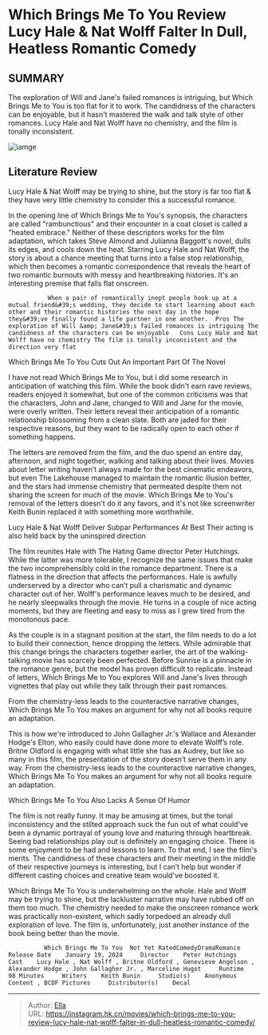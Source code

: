# Which Brings Me To You Review Lucy Hale &amp; Nat Wolff Falter In Dull, Heatless Romantic Comedy


## SUMMARY 



  The exploration of Will and Jane&#39;s failed romances is intriguing, but Which Brings Me to You is too flat for it to work.   The candidness of the characters can be enjoyable, but it hasn&#39;t mastered the walk and talk style of other romances.   Lucy Hale and Nat Wolff have no chemistry, and the film is tonally inconsistent.  

![iamge](https://static1.srcdn.com/wordpress/wp-content/uploads/2024/01/nat-wolff-and-lucy-hale-talk-about-their-romantic-history-in-which-brings-me-to-you.JPG)

## Literature Review

Lucy Hale &amp; Nat Wolff may be trying to shine, but the story is far too flat &amp; they have very little chemistry to consider this a successful romance.




In the opening line of Which Brings Me to You&#39;s synopsis, the characters are called &#34;rambunctious&#34; and their encounter in a coat closet is called a &#34;heated embrace.&#34; Neither of these descriptors works for the film adaptation, which takes Steve Almond and Julianna Baggott&#39;s novel, dulls its edges, and cools down the heat. Starring Lucy Hale and Nat Wolff, the story is about a chance meeting that turns into a false stop relationship, which then becomes a romantic correspondence that reveals the heart of two romantic burnouts with messy and heartbreaking histories. It&#39;s an interesting premise that falls flat onscreen.




               When a pair of romantically inept people hook up at a mutual friend&#39;s wedding, they decide to start learning about each other and their romantic histories the next day in the hope they&#39;ve finally found a life partner in one another.  Pros The exploration of Will &amp; Jane&#39;s failed romances is intriguing The candidness of the characters can be enjoyable   Cons Lucy Hale and Nat Wolff have no chemistry The film is tonally inconsistent and the direction very flat    


 Which Brings Me To You Cuts Out An Important Part Of The Novel 
         

I have not read Which Brings Me to You, but I did some research in anticipation of watching this film. While the book didn&#39;t earn rave reviews, readers enjoyed it somewhat, but one of the common criticisms was that the characters, John and Jane, changed to Will and Jane for the movie, were overly written. Their letters reveal their anticipation of a romantic relationship blossoming from a clean slate. Both are jaded for their respective reasons, but they want to be radically open to each other if something happens.




The letters are removed from the film, and the duo spend an entire day, afternoon, and night together, walking and talking about their lives. Movies about letter writing haven’t always made for the best cinematic endeavors, but even The Lakehouse managed to maintain the romantic illusion better, and the stars had immense chemistry that permeated despite them not sharing the screen for much of the movie. Which Brings Me to You&#39;s removal of the letters doesn&#39;t do it any favors, and it&#39;s not like screenwriter Keith Bunin replaced it with something more worthwhile.



 Lucy Hale &amp; Nat Wolff Deliver Subpar Performances At Best 
Their acting is also held back by the uninspired direction

 

The film reunites Hale with The Hating Game director Peter Hutchings. While the latter was more tolerable, I recognize the same issues that make the two incomprehensibly cold in the romance department. There is a flatness in the direction that affects the performances. Hale is awfully underserved by a director who can’t pull a charismatic and dynamic character out of her. Wolff&#39;s performance leaves much to be desired, and he nearly sleepwalks through the movie. He turns in a couple of nice acting moments, but they are fleeting and easy to miss as I grew tired from the monotonous pace.




As the couple is in a stagnant position at the start, the film needs to do a lot to build their connection, hence dropping the letters. While admirable that this change brings the characters together earlier, the art of the walking-talking movie has scarcely been perfected. Before Sunrise is a pinnacle in the romance genre, but the model has proven difficult to replicate. Instead of letters, Which Brings Me to You explores Will and Jane&#39;s lives through vignettes that play out while they talk through their past romances.



From the chemistry-less leads to the counteractive narrative changes, Which Brings Me To You makes an argument for why not all books require an adaptation.




This is how we&#39;re introduced to John Gallagher Jr.&#39;s Wallace and Alexander Hodge&#39;s Elton, who easily could have done more to elevate Wolff’s role. Britne Oldford is engaging with what little she has as Audrey, but like so many in this film, the presentation of the story doesn’t serve them in any way. From the chemistry-less leads to the counteractive narrative changes, Which Brings Me To You makes an argument for why not all books require an adaptation.






 Which Brings Me To You Also Lacks A Sense Of Humor 
          

The film is not really funny. It may be amusing at times, but the tonal inconsistency and the stilted approach suck the fun out of what could&#39;ve been a dynamic portrayal of young love and maturing through heartbreak. Seeing bad relationships play out is definitely an engaging choice. There is some enjoyment to be had and lessons to learn. To that end, I see the film&#39;s merits. The candidness of these characters and their meeting in the middle of their respective journeys is interesting, but I can’t help but wonder if different casting choices and creative team would&#39;ve boosted it.

Which Brings Me To You is underwhelming on the whole. Hale and Wolff may be trying to shine, but the lackluster narrative may have rubbed off on them too much. The chemistry needed to make the onscreen romance work was practically non-existent, which sadly torpedoed an already dull exploration of love. The film is, unfortunately, just another instance of the book being better than the movie.




              Which Brings Me To You  Not Yet RatedComedyDramaRomance     Release Date    January 19, 2024     Director    Peter Hutchings     Cast    Lucy Hale , Nat Wolff , Britne Oldford , Genevieve Angelson , Alexander Hodge , John Gallagher Jr. , Marceline Hugot     Runtime    98 Minutes     Writers    Keith Bunin     Studio(s)    Anonymous Content , BCDF Pictures     Distributor(s)    Decal      


---

> Author: [Ella](https://instagram.hk.cn/)  
> URL: https://instagram.hk.cn/movies/which-brings-me-to-you-review-lucy-hale-nat-wolff-falter-in-dull-heatless-romantic-comedy/  

